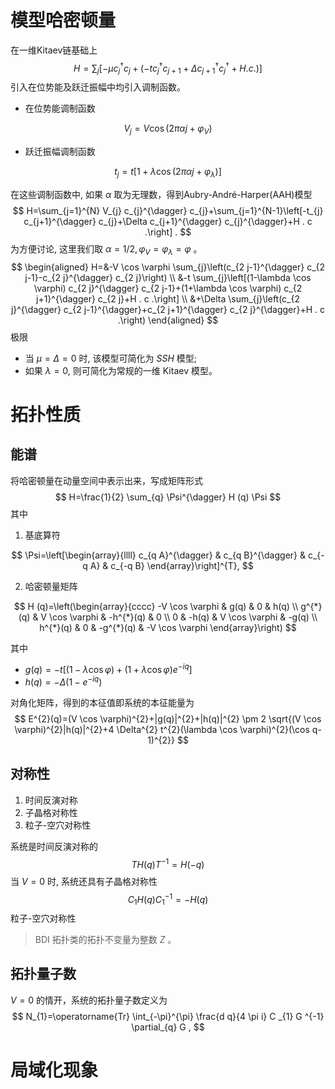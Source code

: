 <!-- toc -->



# 模型哈密顿量

在一维Kitaev链基础上
$$
H=\sum_{j}\left[-\mu c_{j}^{\dagger} c_{j}+\left(-t c_{j}^{\dagger} c_{j+1}+\Delta c_{j+1}^{\dagger} c_{j}^{\dagger}+H . c .\right)\right]
$$
引入在位势能及跃迁振幅中均引入调制函数。

- 在位势能调制函数

$$
V_{j}=V \cos \left(2 \pi \alpha j+\varphi_{V}\right)
$$

- 跃迁振幅调制函数

$$
t_{j}=t\left[1+\lambda \cos \left(2 \pi \alpha j+\varphi_{\lambda}\right)\right]
$$

在这些调制函数中, 如果 $\alpha$ 取为无理数，得到Aubry-André-Harper(AAH)模型
$$
H=\sum_{j=1}^{N} V_{j} c_{j}^{\dagger} c_{j}+\sum_{j=1}^{N-1}\left[-t_{j} c_{j+1}^{\dagger} c_{j}+\Delta c_{j+1}^{\dagger} c_{j}^{\dagger}+H . c .\right] .
$$
为方便讨论, 这里我们取 $\alpha=1 / 2, \varphi_{V}=\varphi_{\lambda}=\varphi$ 。
$$
\begin{aligned}
H=&-V \cos \varphi \sum_{j}\left(c_{2 j-1}^{\dagger} c_{2 j-1}-c_{2 j}^{\dagger} c_{2 j}\right) \\
&-t \sum_{j}\left[(1-\lambda \cos \varphi) c_{2 j}^{\dagger} c_{2 j-1}+(1+\lambda \cos \varphi) c_{2 j+1}^{\dagger} c_{2 j}+H . c .\right] \\
&+\Delta \sum_{j}\left(c_{2 j}^{\dagger} c_{2 j-1}^{\dagger}+c_{2 j+1}^{\dagger} c_{2 j}^{\dagger}+H . c .\right)
\end{aligned}
$$
极限

- 当 $\mu=\Delta=0$ 时, 该模型可简化为 $SSH$ 模型; 
- 如果 $\lambda=0$, 则可简化为常规的一维 Kitaev 模型。

# 拓扑性质

## 能谱

将哈密顿量在动量空间中表示出来，写成矩阵形式
$$
H=\frac{1}{2} \sum_{q} \Psi^{\dagger} H (q) \Psi
$$
其中

1. 基底算符

$$
\Psi=\left[\begin{array}{llll}
c_{q A}^{\dagger} & c_{q B}^{\dagger} & c_{-q A} & c_{-q B}
\end{array}\right]^{T},
$$

2. 哈密顿量矩阵

$$
H (q)=\left(\begin{array}{cccc}
-V \cos \varphi & g(q) & 0 & h(q) \\
g^{*}(q) & V \cos \varphi & -h^{*}(q) & 0 \\
0 & -h(q) & V \cos \varphi & -g(q) \\
h^{*}(q) & 0 & -g^{*}(q) & -V \cos \varphi
\end{array}\right)
$$

其中

- $g(q)=-t\left[(1-\lambda \cos \varphi)+(1+\lambda \cos \varphi) e^{-i q}\right]$
- $h(q)=-\Delta\left(1-e^{-i q}\right)$

对角化矩阵，得到的本征值即系统的本征能量为
$$
E^{2}(q)=(V \cos \varphi)^{2}+|g(q)|^{2}+|h(q)|^{2} \pm 2 \sqrt{(V \cos \varphi)^{2}|h(q)|^{2}+4 \Delta^{2} t^{2}(\lambda \cos \varphi)^{2}(\cos q-1)^{2}}
$$

## 对称性

1. 时间反演对称
2. 子晶格对称性
3. 粒子-空穴对称性



系统是时间反演对称的
$$
T H (q) T ^{-1}= H (-q)
$$
当 $V=0$ 时, 系统还具有子晶格对称性
$$
C _{1} H (q) C _{1}^{-1}=- H (q)
$$
粒子-空穴对称性



> BDI 拓扑类的拓扑不变量为整数 $Z$ 。

## 拓扑量子数



$V=0$ 的情开，系统的拓扑量子数定义为
$$
N_{1}=\operatorname{Tr} \int_{-\pi}^{\pi} \frac{d q}{4 \pi i} C _{1} G ^{-1} \partial_{q} G ,
$$




# 局域化现象